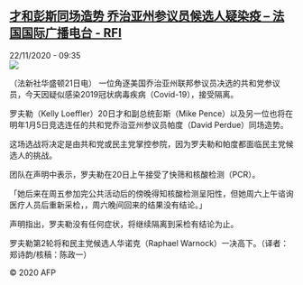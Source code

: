 <!--1606042514000-->
[才和彭斯同场造势 乔治亚州参议员候选人疑染疫 – 法国国际广播电台 - RFI](http://www.rfi.fr//cn/contenu/20201122-%E6%89%8D%E5%92%8C%E5%BD%AD%E6%96%AF%E5%90%8C%E5%9C%BA%E9%80%A0%E5%8A%BF-%E4%B9%94%E6%B2%BB%E4%BA%9A%E5%B7%9E%E5%8F%82%E8%AE%AE%E5%91%98%E5%80%99%E9%80%89%E4%BA%BA%E7%96%91%E6%9F%93%E7%96%AB)
------

<div>22/11/2020 - 09:35</div><img src="https://s.rfi.fr/media/display/3714122a-2caf-11eb-80d6-005056a98db9/w:310/p:16x9/int0012b.201122163503.jpg"><div class="t-content__body u-clearfix"><p>（法新社华盛顿21日电）    一位角逐美国乔治亚州联邦参议员决选的共和党参议员，今天因疑似感染2019冠状病毒疾病（Covid-19），接受隔离。</p><p>    罗夫勒（Kelly Loeffler）20日才和副总统彭斯（Mike Pence）以及另一位也将在明年1月5日竞选连任的共和党乔治亚州参议员帕度（David Perdue）同场造势。</p><p>    这场选战将决定是由共和党或民主党掌控参院，因为罗夫勒和帕度都面临民主党候选人的挑战。</p><p>    团队在声明中表示，罗夫勒在20日上午接受了快筛和核酸检测（PCR）。</p><p>    「她后来在周五参加完公共活动后的傍晚得知核酸检测呈阳性，但她周六上午谘询医疗人员后重新采检，，周六晚间回来的结果没有结论。」</p><p>    声明指出，罗夫勒没有任何症状，将继续隔离到采检有结论为止。</p><p>    罗夫勒第2轮将和民主党候选人华诺克（Raphael Warnock）一决高下。（译者：郑诗韵/核稿：陈政一）</p><p></p><p class="t-copyright">© 2020 AFP</p>        </div>
